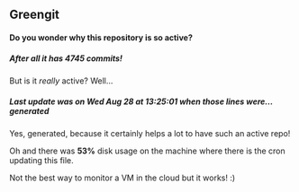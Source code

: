 ## Greengit

#### Do you wonder why this repository is so active?

##### After all it has 4745 commits!

But is it *really* active? Well...

##### Last update was on Wed Aug 28 at 13:25:01 when those lines were... generated

Yes, generated, because it certainly helps a lot to have such an active repo!

Oh and there was **53%** disk usage on the machine
where there is the cron updating this file.

Not the best way to monitor a VM in the cloud but it works! :)
